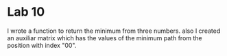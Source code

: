 # Lab 10

I wrote a function to return the minimum from three numbers. also I created an auxiliar matrix which has the values of the minimum path from the 
position with index "00".


